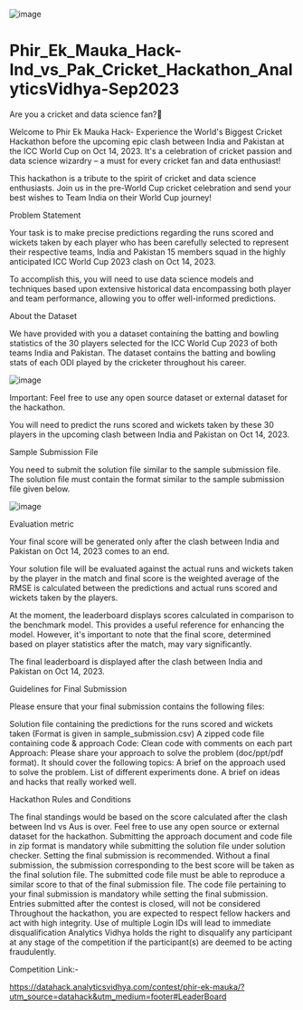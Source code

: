 ![image](https://github.com/aniiketbarphe/Phir_Ek_Mauka_Hack-Ind_vs_Pak_Cricket_Hackathon_AnalyticsVidhya-Sep2023/assets/84449238/1d8db799-4e46-49f8-b002-4f5e4739de1c)

# Phir_Ek_Mauka_Hack-Ind_vs_Pak_Cricket_Hackathon_AnalyticsVidhya-Sep2023

Are you a cricket and data science fan?🏏

Welcome to Phir Ek Mauka Hack- Experience the World's Biggest Cricket Hackathon before the upcoming epic clash between India and Pakistan at the ICC World Cup on Oct 14, 2023. It's a celebration of cricket passion and data science wizardry – a must for every cricket fan and data enthusiast!

This hackathon is a tribute to the spirit of cricket and data science enthusiasts. Join us in the pre-World Cup cricket celebration and send your best wishes to Team India on their World Cup journey! 

Problem Statement

Your task is to make precise predictions regarding the runs scored and wickets taken by each player who has been carefully selected to represent their respective teams, India and Pakistan 15 members squad in the highly anticipated ICC World Cup 2023 clash on Oct 14, 2023.

To accomplish this, you will need to use data science models and techniques based upon extensive historical data encompassing both player and team performance, allowing you to offer well-informed predictions.


About the Dataset

We have provided with you a dataset containing the batting and bowling statistics of the 30 players selected for the ICC World Cup 2023 of both teams India and Pakistan. The dataset contains the batting and bowling stats of each ODI played by the cricketer throughout his career.

![image](https://github.com/aniiketbarphe/Phir_Ek_Mauka_Hack-Ind_vs_Pak_Cricket_Hackathon_AnalyticsVidhya-Sep2023/assets/84449238/f3757a32-f7c9-4e47-9f2d-2c3a1ef6868f)

Important: Feel free to use any open source dataset or external dataset for the hackathon.

You will need to predict the runs scored and wickets taken by these 30 players in the upcoming clash between India and Pakistan on Oct 14, 2023.


Sample Submission File

You need to submit the solution file similar to the sample submission file. The solution file must contain the format similar to the sample submission file given below. 

![image](https://github.com/aniiketbarphe/Phir_Ek_Mauka_Hack-Ind_vs_Pak_Cricket_Hackathon_AnalyticsVidhya-Sep2023/assets/84449238/4a565045-4d0a-4943-8a1d-566e07e4efc1)

Evaluation metric

Your final score will be generated only after the clash between India and Pakistan on Oct 14, 2023 comes to an end.

Your solution file will be evaluated against the actual runs and wickets taken by the player in the match and final score is the weighted average of the RMSE is calculated between the predictions and actual runs scored and wickets taken by the players.

At the moment, the leaderboard displays scores calculated in comparison to the benchmark model. This provides a useful reference for enhancing the model. However, it's important to note that the final score, determined based on player statistics after the match, may vary significantly. 

The final leaderboard is displayed after the clash between India and Pakistan on Oct 14, 2023.

Guidelines for Final Submission

Please ensure that your final submission contains the following files:

Solution file containing the predictions for the runs scored and wickets taken (Format is given in sample_submission.csv) A zipped code file containing code & approach Code: Clean code with comments on each part Approach: Please share your approach to solve the problem (doc/ppt/pdf format). It should cover the following topics: A brief on the approach used to solve the problem. List of different experiments done. A brief on ideas and hacks that really worked well.

Hackathon Rules and Conditions

The final standings would be based on the score calculated after the clash between Ind vs Aus is over. Feel free to use any open source or external dataset for the hackathon. Submitting the approach document and code file in zip format is mandatory while submitting the solution file under solution checker. Setting the final submission is recommended. Without a final submission, the submission corresponding to the best score will be taken as the final solution file. The submitted code file must be able to reproduce a similar score to that of the final submission file. The code file pertaining to your final submission is mandatory while setting the final submission. Entries submitted after the contest is closed, will not be considered Throughout the hackathon, you are expected to respect fellow hackers and act with high integrity. Use of multiple Login IDs will lead to immediate disqualification Analytics Vidhya holds the right to disqualify any participant at any stage of the competition if the participant(s) are deemed to be acting fraudulently.

Competition Link:-

https://datahack.analyticsvidhya.com/contest/phir-ek-mauka/?utm_source=datahack&utm_medium=footer#LeaderBoard

